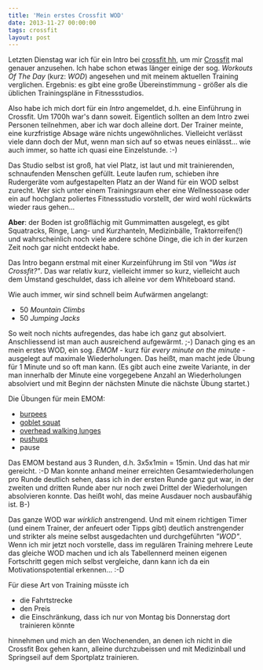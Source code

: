 ```yaml
---
title: 'Mein erstes Crossfit WOD'
date: 2013-11-27 00:00:00 
tags: crossfit
layout: post
---
```

Letzten Dienstag war ich für ein Intro bei [crossfit hh][0], um mir [Crossfit][1] mal genauer anzusehen. Ich habe schon etwas länger einige der sog. *Workouts Of The Day* (kurz: *WOD*) angesehen und mit meinem aktuellen Training verglichen. Ergebnis: es gibt eine große Übereinstimmung - größer als die üblichen Trainingspläne in Fitnessstudios.

Also habe ich mich dort für ein *Intro* angemeldet, d.h. eine Einführung in Crossfit. Um 1700h war's dann soweit. Eigentlich sollten an dem Intro zwei Personen teilnehmen, aber ich war doch alleine dort. Der Trainer meinte, eine kurzfristige Absage wäre nichts ungewöhnliches. Vielleicht verlässt viele dann doch der Mut, wenn man sich auf so etwas neues einlässt... wie auch immer, so hatte ich quasi eine Einzelstunde. :-)

Das Studio selbst ist groß, hat viel Platz, ist laut und mit trainierenden, schnaufenden Menschen gefüllt. Leute laufen rum, schieben ihre Rudergeräte vom aufgestapelten Platz an der Wand für ein WOD selbst zurecht. Wer sich unter einem Trainingsraum eher eine Wellnessoase oder ein auf hochglanz poliertes Fitnessstudio vorstellt, der wird wohl rückwärts wieder raus gehen...

**Aber**: der Boden ist großflächig mit Gummimatten ausgelegt, es gibt Squatracks, Ringe, Lang- und Kurzhanteln, Medizinbälle, Traktorreifen(!) und wahrscheinlich noch viele andere schöne Dinge, die ich in der kurzen Zeit noch gar nicht entdeckt habe.

Das Intro begann erstmal mit einer Kurzeinführung im Stil von *"Was ist Crossfit?"*. Das war relativ kurz, vielleicht immer so kurz, vielleicht auch dem Umstand geschuldet, dass ich alleine vor dem Whiteboard stand.

Wie auch immer, wir sind schnell beim Aufwärmen angelangt:

* 50 *Mountain Climbs*
* 50 *Jumping Jacks*

So weit noch nichts aufregendes, das habe ich ganz gut absolviert. Anschliessend ist man auch ausreichend aufgewärmt. ;-) Danach ging es an mein erstes WOD, ein sog. *EMOM* - kurz für *every minute on the minute* - ausgelegt auf maximale Wiederholungen. Das heißt, man macht jede Übung für 1 Minute und so oft man kann. (Es gibt auch eine zweite Variante, in der man innerhalb der Minute eine vorgegebene Anzahl an Wiederholungen absolviert und mit Beginn der nächsten Minute die nächste Übung startet.)

Die Übungen für mein EMOM:

* [burpees][2]
* [goblet squat][3]
* [overhead walking lunges][4]
* [pushups][5]
* pause

Das EMOM bestand aus 3 Runden, d.h. 3x5x1min = 15min. Und das hat mir gereicht. :-D Man konnte anhand meiner erreichten Gesamtwiederholungen pro Runde deutlich sehen, dass ich in der ersten Runde ganz gut war, in der zweiten und dritten Runde aber nur noch zwei Drittel der Wiederholungen absolvieren konnte. Das heißt wohl, das meine Ausdauer noch ausbaufähig ist. B-)

Das ganze WOD war *wirklich* anstrengend. Und mit einem richtigen Timer (und einem Trainer, der anfeuert oder Tipps gibt) deutlich anstrengender und strikter als meine selbst ausgedachten und durchgeführten *"WOD"*. Wenn ich mir jetzt noch vorstelle, dass im regulären Training mehrere Leute das gleiche WOD machen und ich als Tabellennerd meinen eigenen Fortschritt gegen mich selbst vergleiche, dann kann ich da ein  Motivationspotential erkennen... :-D

Für diese Art von Training müsste ich

* die Fahrtstrecke
* den Preis
* die Einschränkung, dass ich nur von Montag bis Donnerstag dort trainieren könnte 

hinnehmen und mich an den Wochenenden, an denen ich nicht in die Crossfit Box gehen kann, alleine durchzubeissen und mit Medizinball und Springseil auf dem Sportplatz trainieren.

[0]: http://www.crossfithh.de/
[1]: http://crossfit.com/
[2]: http://www.youtube.com/watch?v=c_Dq_NCzj8M
[3]: http://www.youtube.com/watch?v=qaQPfi8f27E
[4]: http://www.youtube.com/watch?v=6SAdh7sStRw
[5]: http://www.youtube.com/watch?v=7dCPjcAYBEQ

